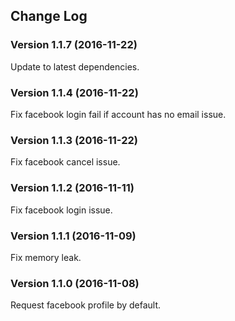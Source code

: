 ## Change Log

### Version 1.1.7 (2016-11-22)
Update to latest dependencies.

### Version 1.1.4 (2016-11-22)
Fix facebook login fail if account has no email issue.

### Version 1.1.3 (2016-11-22)
Fix facebook cancel issue.

### Version 1.1.2 (2016-11-11)
Fix facebook login issue.

### Version 1.1.1 (2016-11-09)
Fix memory leak.

### Version 1.1.0 (2016-11-08)
Request facebook profile by default.



